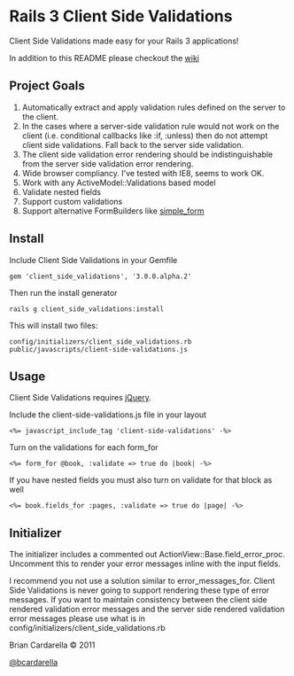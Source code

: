 # Rails 3 Client Side Validations #

Client Side Validations made easy for your Rails 3 applications!

In addition to this README please checkout the [wiki](https://github.com/bcardarella/client_side_validations/wiki)

## Project Goals ##

1. Automatically extract and apply validation rules defined on the
   server to the client.
2. In the cases where a server-side validation rule would not work on
   the client (i.e. conditional callbacks like :if, :unless) then do not
   attempt client side validations. Fall back to the server side
   validation.
3. The client side validation error rendering should be
   indistinguishable from the server side validation error rendering.
4. Wide browser compliancy. I've tested with IE8, seems to work OK.
5. Work with any ActiveModel::Validations based model
6. Validate nested fields
7. Support custom validations
8. Support alternative FormBuilders like [simple_form](https://github.com/plataformatec/simple_form)

## Install ##

Include Client Side Validations in your Gemfile

    gem 'client_side_validations', '3.0.0.alpha.2'

Then run the install generator

    rails g client_side_validations:install

This will install two files:

    config/initializers/client_side_validations.rb
    public/javascripts/client-side-validations.js

## Usage ##

Client Side Validations requires [jQuery](http://jquery.com).

Include the client-side-validations.js file in your layout

    <%= javascript_include_tag 'client-side-validations' -%>

Turn on the validations for each form_for

    <%= form_for @book, :validate => true do |book| -%>

If you have nested fields you must also turn on validate for that block
as well

    <%= book.fields_for :pages, :validate => true do |page| -%>

## Initializer ##

The initializer includes a commented out ActionView::Base.field_error_proc.
Uncomment this to render your error messages inline with the input fields.

I recommend you not use a solution similar to error_messages_for. Client
Side Validations is never going to support rendering these type of error
messages. If you want to maintain consistency between the client side
rendered validation error messages and the server side rendered
validation error messages please use what is in
config/initializers/client_side_validations.rb

Brian Cardarella &copy; 2011

[@bcardarella](http://twitter.com/bcardarella)

